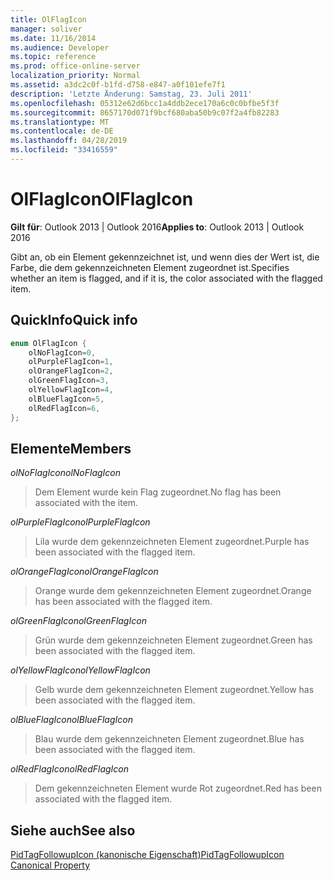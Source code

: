 ```yaml
---
title: OlFlagIcon
manager: soliver
ms.date: 11/16/2014
ms.audience: Developer
ms.topic: reference
ms.prod: office-online-server
localization_priority: Normal
ms.assetid: a3dc2c0f-b1fd-d758-e847-a0f101efe7f1
description: 'Letzte Änderung: Samstag, 23. Juli 2011'
ms.openlocfilehash: 05312e62d6bcc1a4ddb2ece170a6c0c0bfbe5f3f
ms.sourcegitcommit: 8657170d071f9bcf680aba50b9c07f2a4fb82283
ms.translationtype: MT
ms.contentlocale: de-DE
ms.lasthandoff: 04/28/2019
ms.locfileid: "33416559"
---
```

# <a name="olflagicon"></a><span data-ttu-id="4b51c-103">OlFlagIcon</span><span class="sxs-lookup"><span data-stu-id="4b51c-103">OlFlagIcon</span></span>

  
  
<span data-ttu-id="4b51c-104">**Gilt für**: Outlook 2013 | Outlook 2016</span><span class="sxs-lookup"><span data-stu-id="4b51c-104">**Applies to**: Outlook 2013 | Outlook 2016</span></span> 
  
<span data-ttu-id="4b51c-105">Gibt an, ob ein Element gekennzeichnet ist, und wenn dies der Wert ist, die Farbe, die dem gekennzeichneten Element zugeordnet ist.</span><span class="sxs-lookup"><span data-stu-id="4b51c-105">Specifies whether an item is flagged, and if it is, the color associated with the flagged item.</span></span>
  
## <a name="quick-info"></a><span data-ttu-id="4b51c-106">QuickInfo</span><span class="sxs-lookup"><span data-stu-id="4b51c-106">Quick info</span></span>

```cpp
enum OlFlagIcon { 
    olNoFlagIcon=0, 
    olPurpleFlagIcon=1, 
    olOrangeFlagIcon=2, 
    olGreenFlagIcon=3, 
    olYellowFlagIcon=4, 
    olBlueFlagIcon=5, 
    olRedFlagIcon=6, 
}; 

```

## <a name="members"></a><span data-ttu-id="4b51c-107">Elemente</span><span class="sxs-lookup"><span data-stu-id="4b51c-107">Members</span></span>

 <span data-ttu-id="4b51c-108">_olNoFlagIcon_</span><span class="sxs-lookup"><span data-stu-id="4b51c-108">_olNoFlagIcon_</span></span>
  
> <span data-ttu-id="4b51c-109">Dem Element wurde kein Flag zugeordnet.</span><span class="sxs-lookup"><span data-stu-id="4b51c-109">No flag has been associated with the item.</span></span>
    
 <span data-ttu-id="4b51c-110">_olPurpleFlagIcon_</span><span class="sxs-lookup"><span data-stu-id="4b51c-110">_olPurpleFlagIcon_</span></span>
  
> <span data-ttu-id="4b51c-111">Lila wurde dem gekennzeichneten Element zugeordnet.</span><span class="sxs-lookup"><span data-stu-id="4b51c-111">Purple has been associated with the flagged item.</span></span>
    
 <span data-ttu-id="4b51c-112">_olOrangeFlagIcon_</span><span class="sxs-lookup"><span data-stu-id="4b51c-112">_olOrangeFlagIcon_</span></span>
  
> <span data-ttu-id="4b51c-113">Orange wurde dem gekennzeichneten Element zugeordnet.</span><span class="sxs-lookup"><span data-stu-id="4b51c-113">Orange has been associated with the flagged item.</span></span>
    
 <span data-ttu-id="4b51c-114">_olGreenFlagIcon_</span><span class="sxs-lookup"><span data-stu-id="4b51c-114">_olGreenFlagIcon_</span></span>
  
> <span data-ttu-id="4b51c-115">Grün wurde dem gekennzeichneten Element zugeordnet.</span><span class="sxs-lookup"><span data-stu-id="4b51c-115">Green has been associated with the flagged item.</span></span>
    
 <span data-ttu-id="4b51c-116">_olYellowFlagIcon_</span><span class="sxs-lookup"><span data-stu-id="4b51c-116">_olYellowFlagIcon_</span></span>
  
> <span data-ttu-id="4b51c-117">Gelb wurde dem gekennzeichneten Element zugeordnet.</span><span class="sxs-lookup"><span data-stu-id="4b51c-117">Yellow has been associated with the flagged item.</span></span>
    
 <span data-ttu-id="4b51c-118">_olBlueFlagIcon_</span><span class="sxs-lookup"><span data-stu-id="4b51c-118">_olBlueFlagIcon_</span></span>
  
> <span data-ttu-id="4b51c-119">Blau wurde dem gekennzeichneten Element zugeordnet.</span><span class="sxs-lookup"><span data-stu-id="4b51c-119">Blue has been associated with the flagged item.</span></span>
    
 <span data-ttu-id="4b51c-120">_olRedFlagIcon_</span><span class="sxs-lookup"><span data-stu-id="4b51c-120">_olRedFlagIcon_</span></span>
  
> <span data-ttu-id="4b51c-121">Dem gekennzeichneten Element wurde Rot zugeordnet.</span><span class="sxs-lookup"><span data-stu-id="4b51c-121">Red has been associated with the flagged item.</span></span>
    
## <a name="see-also"></a><span data-ttu-id="4b51c-122">Siehe auch</span><span class="sxs-lookup"><span data-stu-id="4b51c-122">See also</span></span>



[<span data-ttu-id="4b51c-123">PidTagFollowupIcon (kanonische Eigenschaft)</span><span class="sxs-lookup"><span data-stu-id="4b51c-123">PidTagFollowupIcon Canonical Property</span></span>](pidtagfollowupicon-canonical-property.md)

